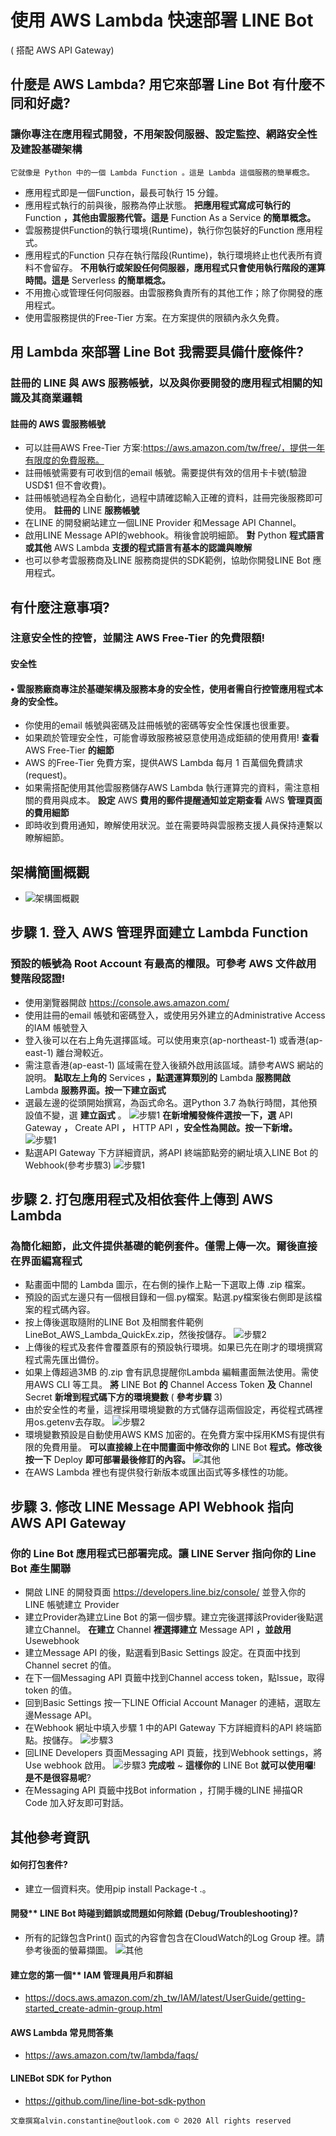 # 使用 AWS Lambda 快速部署 LINE Bot
( 搭配 AWS API Gateway) 

## 什麼是 AWS Lambda? 用它來部署 Line Bot 有什麼不同和好處?

### 讓你專注在應用程式開發，不用架設伺服器、設定監控、網路安全性及建設基礎架構

```
它就像是 Python 中的一個 Lambda Function 。這是 Lambda 這個服務的簡單概念。
```
- 應用程式即是一個Function，最長可執行 15 分鐘。
- 應用程式執行的前與後，服務為停止狀態。
**把應用程式寫成可執行的** Function **，其他由雲服務代管。這是** Function As a Service **的簡單概念。**
- 雲服務提供Function的執行環境(Runtime)，執行你包裝好的Function 應用程式。
- 應用程式的Function 只存在執行階段(Runtime)，執行環境終止也代表所有資料不會留存。
**不用執行或架設任何伺服器，應用程式只會使用執行階段的運算時間。這是** Serverless **的簡單概念。**
- 不用擔心或管理任何伺服器。由雲服務負責所有的其他工作；除了你開發的應用程式。
- 使用雲服務提供的Free-Tier 方案。在方案提供的限額內永久免費。


## 用 Lambda 來部署 Line Bot 我需要具備什麼條件?

### 註冊的 LINE 與 AWS 服務帳號，以及與你要開發的應用程式相關的知識及其商業邏輯

#### 註冊的 AWS 雲服務帳號

- 可以註冊AWS Free-Tier 方案:https://aws.amazon.com/tw/free/，提供一年有限度的免費服務。
- 註冊帳號需要有可收到信的email 帳號。需要提供有效的信用卡卡號(驗證USD$1 但不會收費)。
- 註冊帳號過程為全自動化，過程中請確認輸入正確的資料，註冊完後服務即可使用。
**註冊的** LINE **服務帳號**
- 在LINE 的開發網站建立一個LINE Provider 和Message API Channel。
- 啟用LINE Message API的webhook。稍後會說明細節。
**對** Python **程式語言或其他** AWS Lambda **支援的程式語言有基本的認識與瞭解**
- 也可以參考雲服務商及LINE 服務商提供的SDK範例，協助你開發LINE Bot 應用程式。

## 有什麼注意事項?

### 注意安全性的控管，並關注 AWS Free-Tier 的免費限額!

#### 安全性

#### • 雲服務廠商專注於基礎架構及服務本身的安全性，使用者需自行控管應用程式本身的安全性。

- 你使用的email 帳號與密碼及註冊帳號的密碼等安全性保護也很重要。
- 如果疏於管理安全性，可能會導致服務被惡意使用造成鉅額的使用費用!
**查看** AWS Free-Tier **的細節**
- AWS 的Free-Tier 免費方案，提供AWS Lambda 每月 1 百萬個免費請求(request)。
- 如果需搭配使用其他雲服務儲存AWS Lambda 執行運算完的資料，需注意相關的費用與成本。
**設定** AWS **費用的郵件提醒通知並定期查看** AWS **管理頁面的費用細節**
- 即時收到費用通知，瞭解使用狀況。並在需要時與雲服務支援人員保持連繫以瞭解細節。

## 架構簡圖概觀

-
    ![架構圖概觀](https://github.com/spectreConstantine/LINE-Bot-AWS-Lambda-Python/blob/main/2020-10-04_114621.png)

## 步驟 1. 登入 AWS 管理界面建立 Lambda Function

### 預設的帳號為 Root Account 有最高的權限。可參考 AWS 文件啟用雙階段認證!

- 使用瀏覽器開啟 https://console.aws.amazon.com/
- 使用註冊的email 帳號和密碼登入，或使用另外建立的Administrative Access 的IAM 帳號登入
- 登入後可以在右上角先選擇區域。可以使用東京(ap-northeast-1) 或香港(ap-east-1) 離台灣較近。
- 需注意香港(ap-east-1) 區域需在登入後額外啟用該區域。請參考AWS 網站的說明。
**點取左上角的** Services **，點選運算類別的** Lambda **服務開啟** Lambda **服務界面。按一下建立函式**
- 選最左邊的從頭開始撰寫，為函式命名。選Python 3.7 為執行時間，其他預設值不變，選 **建立函式** 。
    ![步驟1](https://github.com/spectreConstantine/LINE-Bot-AWS-Lambda-Python/blob/main/2020-10-04_114626.png)
**在新增觸發條件選按一下，選** API Gateway **，** Create API **，** HTTP API **，安全性為開啟。按一下新增。**
    ![步驟1](https://github.com/spectreConstantine/LINE-Bot-AWS-Lambda-Python/blob/main/2020-10-04_114629.png)
- 點選API Gateway 下方詳細資訊，將API 終端節點旁的網址填入LINE Bot 的Webhook(參考步驟3)
    ![步驟1](https://github.com/spectreConstantine/LINE-Bot-AWS-Lambda-Python/blob/main/2020-10-04_114632.png)   
    
## 步驟 2. 打包應用程式及相依套件上傳到 AWS Lambda

### 為簡化細節，此文件提供基礎的範例套件。僅需上傳一次。爾後直接在界面編寫程式

- 點畫面中間的 Lambda 圖示，在右側的操作上點一下選取上傳 .zip 檔案。
- 預設的函式左邊只有一個根目錄和一個.py檔案。點選.py檔案後右側即是該檔案的程式碼內容。
- 按上傳後選取隨附的LINE Bot 及相關套件範例LineBot_AWS_Lambda_QuickEx.zip，然後按儲存。
    ![步驟2](https://github.com/spectreConstantine/LINE-Bot-AWS-Lambda-Python/blob/main/2020-10-04_114635.png) 
- 上傳後的程式及套件會覆蓋原有的預設執行環境。如果已先在剛才的環境撰寫程式需先匯出備份。
- 如果上傳超過3MB 的.zip 會有訊息提醒你Lambda 編輯畫面無法使用。需使用AWS CLI 等工具。
**將** LINE Bot **的** Channel Access Token **及** Channel Secret **新增到程式碼下方的環境變數** ( **參考步驟** 3)
- 由於安全性的考量，這裡採用環境變數的方式儲存這兩個設定，再從程式碼裡用os.getenv去存取。
    ![步驟2](https://github.com/spectreConstantine/LINE-Bot-AWS-Lambda-Python/blob/main/2020-10-04_114637.png)
- 環境變數預設是自動使用AWS KMS 加密的。在免費方案中採用KMS有提供有限的免費用量。
**可以直接線上在中間畫面中修改你的** LINE Bot **程式。修改後按一下** Deploy **即可部署最後修訂的內容。**
    ![其他](https://github.com/spectreConstantine/LINE-Bot-AWS-Lambda-Python/blob/main/2020-10-04_114645.png) 
- 在AWS Lambda 裡也有提供發行新版本或匯出函式等多樣性的功能。

## 步驟 3. 修改 LINE Message API Webhook 指向 AWS API Gateway

### 你的 Line Bot 應用程式已部署完成。讓 LINE Server 指向你的 Line Bot 產生關聯

- 開啟 LINE 的開發頁面 https://developers.line.biz/console/ 並登入你的 LINE 帳號建立 Provider
- 建立Provider為建立Line Bot 的第一個步驟。建立完後選擇該Provider後點選建立Channel。
**在建立** Channel **裡選擇建立** Message API **，並啟用** Usewebhook
- 建立Message API 的後，點選看到Basic Settings 設定。在頁面中找到Channel secret 的值。
- 在下一個Messaging API 頁籤中找到Channel access token，點Issue，取得token 的值。
- 回到Basic Settings 按一下LINE Official Account Manager 的連結，選取左邊Message API。
- 在Webhook 網址中填入步驟 1 中的API Gateway 下方詳細資料的API 終端節點。按儲存。
    ![步驟3](https://github.com/spectreConstantine/LINE-Bot-AWS-Lambda-Python/blob/main/2020-10-04_114640.png) 
- 回LINE Developers 頁面Messaging API 頁籤，找到Webhook settings，將Use webhook 啟用。
    ![步驟3](https://github.com/spectreConstantine/LINE-Bot-AWS-Lambda-Python/blob/main/2020-10-04_114643.png) 
**完成啦** ~ **這樣你的** LINE Bot **就可以使用囉**! **是不是很容易呢**?
- 在Messaging API 頁籤中找Bot information ，打開手機的LINE 掃描QR Code 加入好友即可對話。

## 其他參考資訊

#### 如何打包套件?

- 建立一個資料夾。使用pip install Package-t .。
#### 開發** LINE Bot **時碰到錯誤或問題如何除錯** (Debug/Troubleshooting)?
- 所有的記錄包含Print() 函式的內容會包含在CloudWatch的Log Group 裡。請參考後面的螢幕擷圖。
    ![其他](https://github.com/spectreConstantine/LINE-Bot-AWS-Lambda-Python/blob/main/2020-10-04_114648.png) 
#### 建立您的第一個** IAM **管理員用戶和群組**
- https://docs.aws.amazon.com/zh_tw/IAM/latest/UserGuide/getting-started_create-admin-group.html
#### AWS Lambda **常見問答集**
- https://aws.amazon.com/tw/lambda/faqs/
#### LINEBot SDK for Python
- https://github.com/line/line-bot-sdk-python


```
文章撰寫alvin.constantine@outlook.com © 2020 All rights reserved
```
